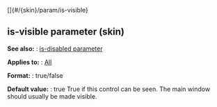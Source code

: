 []{#/{skin}/param/is-visible}
## is-visible parameter (skin)
**See also:**
:   [is-disabled parameter](#/%7Bskin%7D/param/is-disabled)
<!-- -->
**Applies to:**
:   [All](#/%7Bskin%7D/control)
<!-- -->
**Format:**
:   true/false
<!-- -->
**Default value:**
:   true
True if this control can be seen. The main window should usually be made
visible.